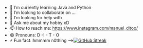 

- 🌱 I’m currently learning Java and Python
- 👯 I’m looking to collaborate on ...
- 🤔 I’m looking for help with 
- 💬 Ask me about my hobby xD
- 📫 How to reach me: https://www.instagram.com/manuel_ditoo/
- 😄 Pronouns: D -I - T - O
- ⚡ Fun fact: hmmmm n0thing
-->[![GitHub Streak](https://github-readme-streak-stats.herokuapp.com?user=KrishnanditoLksn&theme=dark)](https://git.io/streak-stats)
